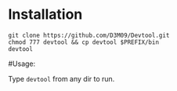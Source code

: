 # Installation
```
git clone https://github.com/D3M09/Devtool.git
chmod 777 devtool && cp devtool $PREFIX/bin
devtool
```
#Usage:

Type `devtool` from any dir to run.
